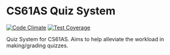 CS61AS Quiz System
====

[![Code Climate](https://codeclimate.com/github/cs169team61as/cs61as-quiz-system/badges/gpa.svg)](https://codeclimate.com/github/cs169team61as/cs61as-quiz-system)
[![Test Coverage](https://codeclimate.com/github/cs169team61as/cs61as-quiz-system/badges/coverage.svg)](https://codeclimate.com/github/cs169team61as/cs61as-quiz-system)

Quiz System for CS61AS. Aims to help alleviate the workload in making/grading
quizzes.
